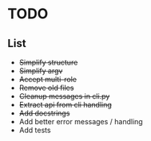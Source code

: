 # TODO

## List

- ~~Simplify structure~~
- ~~Simplify argv~~
- ~~Accept multi-role~~
- ~~Remove old files~~
- ~~Cleanup messages in cli.py~~
- ~~Extract api from cli handling~~
- ~~Add docstrings~~
- Add better error messages / handling
- Add tests
